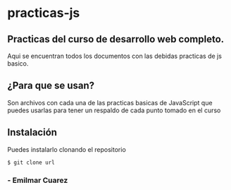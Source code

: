 # practicas-js
## Practicas del curso de desarrollo web completo. 
Aqui se encuentran todos los documentos con las debidas practicas de js basico.

## ¿Para que se usan?

Son archivos con cada una de las practicas basicas de JavaScript que puedes usarlas para tener un respaldo de cada punto tomado en el curso

## Instalación

Puedes instalarlo clonando el repositorio

`$ git clone url`

### - Emilmar Cuarez